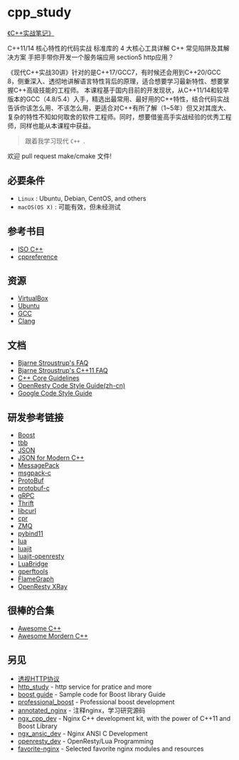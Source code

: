 # cpp_study

[《C++实战笔记》](https://time.geekbang.org/column/intro/309) 


C++11/14 核心特性的代码实战
标准库的 4 大核心工具详解
C++ 常见陷阱及其解决方案
手把手带你开发一个服务端应用 section5 http应用？

《现代C++实战30讲》针对的是C++17/GCC7，有时候还会用到C++20/GCC 8，侧重深入、透彻地讲解语言特性背后的原理，适合想要学习最新特性、想要掌握C++高级技能的工程师。
本课程基于国内目前的开发现状，从C++11/14和较早版本的GCC（4.8/5.4）入手，精选出最常用、最好用的C++特性，结合代码实战告诉你该怎么用、不该怎么用，更适合对C++有所了解（1~5年）但又对其庞大、复杂的特性不知如何取舍的软件工程师。同时，想要借鉴高手实战经验的优秀工程师，同样也能从本课程中获益。


> 跟着我学习现代 `C++ `.

欢迎 pull request make/cmake 文件!

## 必要条件

- `Linux` : Ubuntu, Debian, CentOS, and others
- `macOS(OS X)` : 可能有效，但未经测试


## 参考书目

* [ISO C++](http://www.open-std.org/jtc1/sc22/wg21/)
* [cppreference](https://en.cppreference.com/w/)


## 资源

* [VirtualBox](https://www.virtualbox.org)
* [Ubuntu](https://ubuntu.com/)
* [GCC](http://gcc.gnu.org/)
* [Clang](http://clang.llvm.org/)


## 文档

* [Bjarne Stroustrup's FAQ](http://www.stroustrup.com/bs_faq.html)
* [Bjarne Stroustrup's C++11 FAQ](http://www.stroustrup.com/C++11FAQ.html)
* [C++ Core Guidelines](https://github.com/isocpp/CppCoreGuidelines)
* [OpenResty Code Style Guide(zh-cn)](http://openresty.org/cn/c-coding-style-guide.html)
* [Google Code Style Guide](https://google.github.io/styleguide/cppguide.html)


## 研发参考链接

* [Boost](https://www.boost.org/)
* [tbb](https://github.com/intel/tbb)
* [JSON](https://www.json.org/json-zh.html)
* [JSON for Modern C++](https://github.com/nlohmann/json)
* [MessagePack](https://msgpack.org/)
* [msgpack-c](https://github.com/msgpack/msgpack-c)
* [ProtoBuf](https://github.com/protocolbuffers/protobuf)
* [protobuf-c](https://github.com/protobuf-c/protobuf-c)
* [gRPC](https://grpc.io)
* [Thrift](https://thrift.apache.org/)
* [libcurl](https://curl.haxx.se/libcurl/)
* [cpr](https://github.com/whoshuu/cpr)
* [ZMQ](https://zeromq.org/)
* [pybind11](https://github.com/pybind/pybind11)
* [lua](https://www.lua.org/)
* [luajit](http://luajit.org/)
* [luajit-openresty](https://github.com/openresty/luajit2)
* [LuaBridge](https://github.com/vinniefalco/LuaBridge)
* [gperftools](https://github.com/gperftools/gperftools)
* [FlameGraph](https://github.com/brendangregg/FlameGraph)
* [OpenResty XRay](https://openresty.com.cn/cn/xray/)

## 很棒的合集

* [Awesome C++](https://github.com/fffaraz/awesome-cpp)
* [Awesome Mordern C++](https://github.com/rigtorp/awesome-modern-cpp)

## 另见

* [透视HTTP协议](https://time.geekbang.org/column/intro/189)
* [http_study](https://github.com/chronolaw/http_study) - http service for pratice and more
* [boost guide](https://github.com/chronolaw/boost_guide.git) - Sample code for Boost library Guide
* [professional_boost](https://github.com/chronolaw/professional_boost.git) - Professional boost development
* [annotated_nginx](https://github.com/chronolaw/annotated_nginx) - 注释nginx，学习研究源码
* [ngx_cpp_dev](https://github.com/chronolaw/ngx_cpp_dev) - Nginx C++ development kit, with the power of C++11 and Boost Library
* [ngx_ansic_dev](https://github.com/chronolaw/ngx_ansic_dev) - Nginx ANSI C Development
* [openresty_dev](https://github.com/chronolaw/openresty_dev) - OpenResty/Lua Programming
* [favorite-nginx](https://github.com/chronolaw/favorite-nginx) - Selected favorite nginx modules and resources
